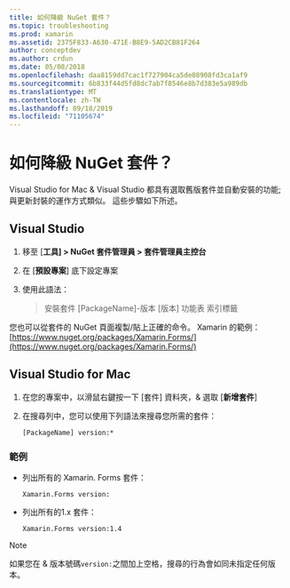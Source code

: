```yaml
---
title: 如何降級 NuGet 套件？
ms.topic: troubleshooting
ms.prod: xamarin
ms.assetid: 2375F833-A630-471E-B8E9-5AD2CB81F264
author: conceptdev
ms.author: crdun
ms.date: 05/08/2018
ms.openlocfilehash: daa8159dd7cac1f727904ca5de08908fd3ca1af9
ms.sourcegitcommit: 6b833f44d5fd8dc7ab7f8546e8b7d383e5a989db
ms.translationtype: MT
ms.contentlocale: zh-TW
ms.lasthandoff: 09/18/2019
ms.locfileid: "71105674"
---
```

# <a name="how-do-i-downgrade-a-nuget-package"></a>如何降級 NuGet 套件？

Visual Studio for Mac & Visual Studio 都具有選取舊版套件並自動安裝的功能;與更新封裝的運作方式類似。 這些步驟如下所述。

## <a name="visual-studio"></a>Visual Studio

1. 移至 [**工具] > NuGet 套件管理員 > 套件管理員主控台**
2. 在 [**預設專案**] 底下設定專案
3. 使用此語法：

    > 安裝套件 [PackageName]-版本 [版本] 功能表 索引標籤

您也可以從套件的 NuGet 頁面複製/貼上正確的命令。 Xamarin 的範例：[https://www.nuget.org/packages/Xamarin.Forms/](https://www.nuget.org/packages/Xamarin.Forms/)

## <a name="visual-studio-for-mac"></a>Visual Studio for Mac

1. 在您的專案中，以滑鼠右鍵按一下 [套件] 資料夾，& 選取 [**新增套件**]
2. 在搜尋列中，您可以使用下列語法來搜尋您所需的套件：

    `[PackageName] version:*`

### <a name="examples"></a>範例 

- 列出所有的 Xamarin. Forms 套件： 

    `Xamarin.Forms version:`

- 列出所有的1.x 套件： 

    `Xamarin.Forms version:1.4`

> [!NOTE]
> 如果您在 & 版本號碼`version:`之間加上空格，搜尋的行為會如同未指定任何版本。
